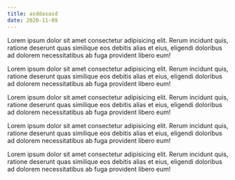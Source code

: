 ```yaml
---
title: asddasasd
date: 2020-11-09
---
```


Lorem ipsum dolor sit amet consectetur adipisicing elit. Rerum incidunt quis, ratione deserunt quas similique eos debitis alias et eius, eligendi doloribus ad dolorem necessitatibus ab fuga provident libero eum!

Lorem ipsum dolor sit amet consectetur adipisicing elit. Rerum incidunt quis, ratione deserunt quas similique eos debitis alias et eius, eligendi doloribus ad dolorem necessitatibus ab fuga provident libero eum!

Lorem ipsum dolor sit amet consectetur adipisicing elit. Rerum incidunt quis, ratione deserunt quas similique eos debitis alias et eius, eligendi doloribus ad dolorem necessitatibus ab fuga provident libero eum!

Lorem ipsum dolor sit amet consectetur adipisicing elit. Rerum incidunt quis, ratione deserunt quas similique eos debitis alias et eius, eligendi doloribus ad dolorem necessitatibus ab fuga provident libero eum!

Lorem ipsum dolor sit amet consectetur adipisicing elit. Rerum incidunt quis, ratione deserunt quas similique eos debitis alias et eius, eligendi doloribus ad dolorem necessitatibus ab fuga provident libero eum!